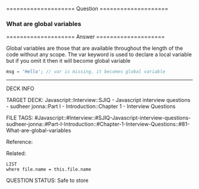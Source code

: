 ==================== Question ====================  

### What are global variables  

==================== Answer ====================  

Global variables are those that are available throughout the length of the code
without any scope. The var keyword is used to declare a local variable but if
you omit it then it will become global variable

```javascript
msg = 'Hello'; // var is missing, it becomes global variable
```

---

DECK INFO

TARGET DECK: Javascript::Interview::SJIQ - Javascript interview questions -
sudheer jonna::Part I - Introduction::Chapter 1 - Interview Questions

FILE TAGS:
#Javascript::#Interview::#SJIQ-Javascript-interview-questions-sudheer-jonna::#Part-I-Introduction::#Chapter-1-Interview-Questions::#81-What-are-global-variables

Reference:

Related:

```dataview
LIST
where file.name = this.file.name
```

QUESTION STATUS: Safe to store
